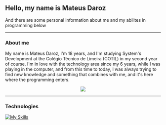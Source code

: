 ## Hello, my name is Mateus Daroz
And there are some personal information about me and my abilites in programming below

<hr>

### About me

My name is Mateus Daroz, I'm 18 years, and I'm studying System's Development at the Colégio Técnico de Limeira (COTIL) in my second year of course. I'm in love with the technology area since my 6 years, while I was playing in the computer, and from this time to today, I was always trying to find new knowledge and something that combines with me, and it's here where the programming enters.

<div align="center">
  <img src="https://github-readme-stats.vercel.app/api?username=MateusDaroz&show_icons=true&theme=dracula">
</div>
<hr>

### Technologies
  [![My Skills](https://skillicons.dev/icons?i=html,css,js,bootstrap,c,cs,mysql,java,hibernate,spring,git,figma)](https://skillicons.dev)
